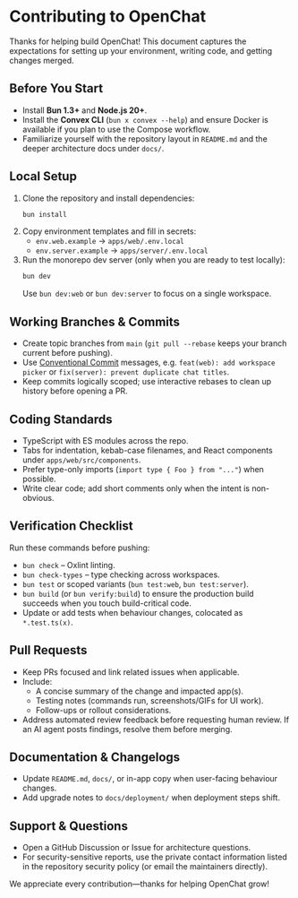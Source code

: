 # Contributing to OpenChat

Thanks for helping build OpenChat! This document captures the expectations for setting up your environment, writing code, and getting changes merged.

## Before You Start
- Install **Bun 1.3+** and **Node.js 20+**.
- Install the **Convex CLI** (`bun x convex --help`) and ensure Docker is available if you plan to use the Compose workflow.
- Familiarize yourself with the repository layout in `README.md` and the deeper architecture docs under `docs/`.

## Local Setup
1. Clone the repository and install dependencies:
   ```bash
   bun install
   ```
2. Copy environment templates and fill in secrets:
   - `env.web.example` → `apps/web/.env.local`
   - `env.server.example` → `apps/server/.env.local`
3. Run the monorepo dev server (only when you are ready to test locally):
   ```bash
   bun dev
   ```
   Use `bun dev:web` or `bun dev:server` to focus on a single workspace.

## Working Branches & Commits
- Create topic branches from `main` (`git pull --rebase` keeps your branch current before pushing).
- Use [Conventional Commit](https://www.conventionalcommits.org/) messages, e.g. `feat(web): add workspace picker` or `fix(server): prevent duplicate chat titles`.
- Keep commits logically scoped; use interactive rebases to clean up history before opening a PR.

## Coding Standards
- TypeScript with ES modules across the repo.
- Tabs for indentation, kebab-case filenames, and React components under `apps/web/src/components`.
- Prefer type-only imports (`import type { Foo } from "..."`) when possible.
- Write clear code; add short comments only when the intent is non-obvious.

## Verification Checklist
Run these commands before pushing:
- `bun check` – Oxlint linting.
- `bun check-types` – type checking across workspaces.
- `bun test` or scoped variants (`bun test:web`, `bun test:server`).
- `bun build` (or `bun verify:build`) to ensure the production build succeeds when you touch build-critical code.
- Update or add tests when behaviour changes, colocated as `*.test.ts(x)`.

## Pull Requests
- Keep PRs focused and link related issues when applicable.
- Include:
  - A concise summary of the change and impacted app(s).
  - Testing notes (commands run, screenshots/GIFs for UI work).
  - Follow-ups or rollout considerations.
- Address automated review feedback before requesting human review. If an AI agent posts findings, resolve them before merging.

## Documentation & Changelogs
- Update `README.md`, `docs/`, or in-app copy when user-facing behaviour changes.
- Add upgrade notes to `docs/deployment/` when deployment steps shift.

## Support & Questions
- Open a GitHub Discussion or Issue for architecture questions.
- For security-sensitive reports, use the private contact information listed in the repository security policy (or email the maintainers directly).

We appreciate every contribution—thanks for helping OpenChat grow!
